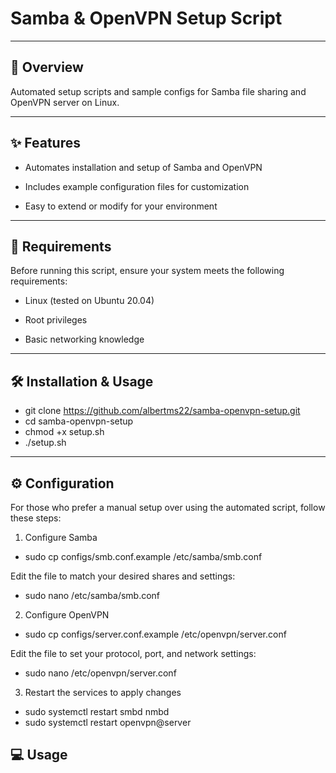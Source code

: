 # Samba & OpenVPN Setup Script
--------------------------------------------------------------------------------------------------

## 📖 Overview

Automated setup scripts and sample configs for Samba file sharing and OpenVPN server on Linux.

--------------------------------------------------------------------------------------------------

## ✨ Features

 - Automates installation and setup of Samba and OpenVPN

 - Includes example configuration files for customization

 - Easy to extend or modify for your environment

----------------------------------------------------------------------------------------------------

## 🚀 Requirements

Before running this script, ensure your system meets the following requirements:
  - Linux (tested on Ubuntu 20.04)

  - Root privileges

  - Basic networking knowledge
    
--------------------------------------------------------------------------------------------------

## 🛠️ Installation & Usage

 - git clone https://github.com/albertms22/samba-openvpn-setup.git
 - cd samba-openvpn-setup
 - chmod +x setup.sh
 - ./setup.sh

--------------------------------------------------------------------------------------------------

## ⚙️ Configuration

For those who prefer a manual setup over using the automated script, follow these steps:
1. Configure Samba

- sudo cp configs/smb.conf.example /etc/samba/smb.conf

Edit the file to match your desired shares and settings:

- sudo nano /etc/samba/smb.conf

2. Configure OpenVPN

- sudo cp configs/server.conf.example /etc/openvpn/server.conf

Edit the file to set your protocol, port, and network settings:

- sudo nano /etc/openvpn/server.conf

3. Restart the services to apply changes

- sudo systemctl restart smbd nmbd
- sudo systemctl restart openvpn@server

## 💻 Usage


